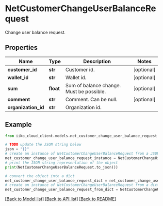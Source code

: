# NetCustomerChangeUserBalanceRequest

Change user balance request.

## Properties

Name | Type | Description | Notes
------------ | ------------- | ------------- | -------------
**customer_id** | **str** | Customer id. | [optional] 
**wallet_id** | **str** | Wallet id. | [optional] 
**sum** | **float** | Sum of balance change. Must be possible. | [optional] 
**comment** | **str** | Comment. Can be null. | [optional] 
**organization_id** | **str** | Organization id. | 

## Example

```python
from iiko_cloud_client.models.net_customer_change_user_balance_request import NetCustomerChangeUserBalanceRequest

# TODO update the JSON string below
json = "{}"
# create an instance of NetCustomerChangeUserBalanceRequest from a JSON string
net_customer_change_user_balance_request_instance = NetCustomerChangeUserBalanceRequest.from_json(json)
# print the JSON string representation of the object
print(NetCustomerChangeUserBalanceRequest.to_json())

# convert the object into a dict
net_customer_change_user_balance_request_dict = net_customer_change_user_balance_request_instance.to_dict()
# create an instance of NetCustomerChangeUserBalanceRequest from a dict
net_customer_change_user_balance_request_from_dict = NetCustomerChangeUserBalanceRequest.from_dict(net_customer_change_user_balance_request_dict)
```
[[Back to Model list]](../README.md#documentation-for-models) [[Back to API list]](../README.md#documentation-for-api-endpoints) [[Back to README]](../README.md)


